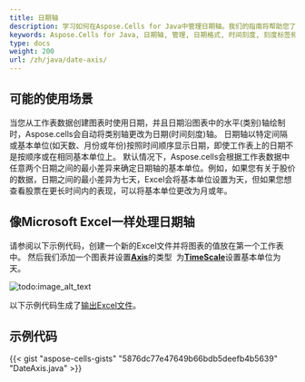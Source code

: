 ```yaml
---
title: 日期轴
description: 学习如何在Aspose.Cells for Java中管理日期轴。我们的指南将帮助您了解如何处理各种日期格式、时间刻度和刻度标签频率。
keywords: Aspose.Cells for Java, 日期轴, 管理, 日期格式, 时间刻度, 刻度标签频率。
type: docs
weight: 200
url: /zh/java/date-axis/
---
```


## **可能的使用场景**
当您从工作表数据创建图表时使用日期，并且日期沿图表中的水平(类别)轴绘制时，Aspose.cells会自动将类别轴更改为日期(时间刻度)轴。
日期轴以特定间隔或基本单位(如天数、月份或年份)按照时间顺序显示日期，即使工作表上的日期不是按顺序或在相同基本单位上。
默认情况下，Aspose.cells会根据工作表数据中任意两个日期之间的最小差异来确定日期轴的基本单位。例如，如果您有关于股价的数据，日期之间的最小差异为七天，Excel会将基本单位设置为天，但如果您想查看股票在更长时间内的表现，可以将基本单位更改为月或年。
## **像Microsoft Excel一样处理日期轴**
请参阅以下示例代码，创建一个新的Excel文件并将图表的值放在第一个工作表中。 
然后我们添加一个图表并设置[**Axis**](https://reference.aspose.com/cells/java/com.aspose.cells/axis/)的类型 
为[**TimeScale**](https://reference.aspose.com/cells/java/com.aspose.cells/categorytype/#TIME-SCALE)设置基本单位为天。

![todo:image_alt_text](excel.png)

以下示例代码生成了[输出Excel文件](DateAxis.xlsx)。

## **示例代码**
{{< gist "aspose-cells-gists" "5876dc77e47649b66bdb5deefb4b5639" "DateAxis.java" >}}
